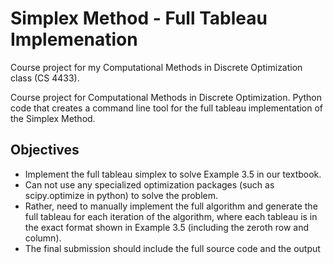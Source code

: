 # Simplex Method - Full Tableau Implemenation
Course project for my Computational Methods in Discrete Optimization class (CS 4433). 

Course project for Computational Methods in Discrete Optimization. Python code that creates a command line tool for the full tableau implementation of the Simplex Method.

## **Objectives**

- Implement the full tableau simplex to solve Example 3.5 in our textbook.
- Can not use any specialized optimization packages (such as scipy.optimize in python) to solve the problem.
- Rather, need to manually implement the full algorithm and generate the full tableau for each iteration of the algorithm, where each tableau is in the exact format shown in Example 3.5 (including the zeroth row and column).
- The final submission should include the full source code and the output
